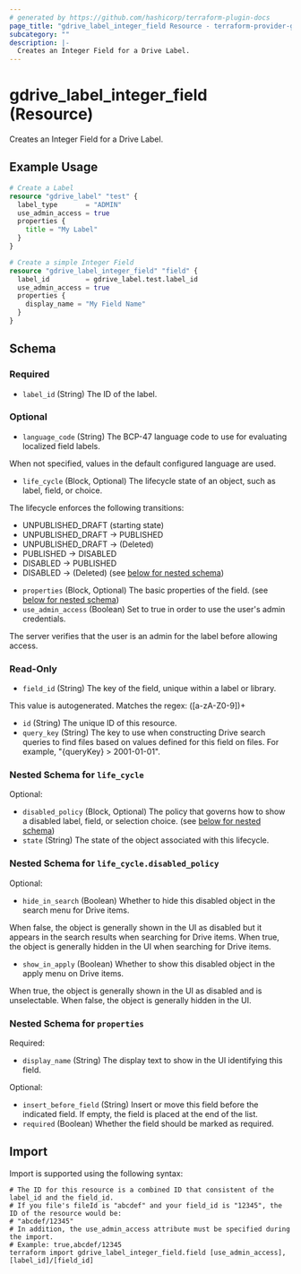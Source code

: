 ```yaml
---
# generated by https://github.com/hashicorp/terraform-plugin-docs
page_title: "gdrive_label_integer_field Resource - terraform-provider-gdrive"
subcategory: ""
description: |-
  Creates an Integer Field for a Drive Label.
---
```


# gdrive_label_integer_field (Resource)

Creates an Integer Field for a Drive Label.

## Example Usage

```terraform
# Create a Label
resource "gdrive_label" "test" {
  label_type       = "ADMIN"
  use_admin_access = true
  properties {
    title = "My Label"
  }
}

# Create a simple Integer Field
resource "gdrive_label_integer_field" "field" {
  label_id         = gdrive_label.test.label_id
  use_admin_access = true
  properties {
    display_name = "My Field Name"
  }
}
```

<!-- schema generated by tfplugindocs -->
## Schema

### Required

- `label_id` (String) The ID of the label.

### Optional

- `language_code` (String) The BCP-47 language code to use for evaluating localized field labels.

When not specified, values in the default configured language are used.
- `life_cycle` (Block, Optional) The lifecycle state of an object, such as label, field, or choice.

The lifecycle enforces the following transitions:
* UNPUBLISHED_DRAFT (starting state)
* UNPUBLISHED_DRAFT -> PUBLISHED
* UNPUBLISHED_DRAFT -> (Deleted)
* PUBLISHED -> DISABLED
* DISABLED -> PUBLISHED
* DISABLED -> (Deleted) (see [below for nested schema](#nestedblock--life_cycle))
- `properties` (Block, Optional) The basic properties of the field. (see [below for nested schema](#nestedblock--properties))
- `use_admin_access` (Boolean) Set to true in order to use the user's admin credentials.

The server verifies that the user is an admin for the label before allowing access.

### Read-Only

- `field_id` (String) The key of the field, unique within a label or library.

This value is autogenerated. Matches the regex: ([a-zA-Z0-9])+
- `id` (String) The unique ID of this resource.
- `query_key` (String) The key to use when constructing Drive search queries to find files based on values defined for this field on files. For example, "{queryKey} > 2001-01-01".

<a id="nestedblock--life_cycle"></a>
### Nested Schema for `life_cycle`

Optional:

- `disabled_policy` (Block, Optional) The policy that governs how to show a disabled label, field, or selection choice. (see [below for nested schema](#nestedblock--life_cycle--disabled_policy))
- `state` (String) The state of the object associated with this lifecycle.

<a id="nestedblock--life_cycle--disabled_policy"></a>
### Nested Schema for `life_cycle.disabled_policy`

Optional:

- `hide_in_search` (Boolean) Whether to hide this disabled object in the search menu for Drive items.

When false, the object is generally shown in the UI as disabled but it appears in the search results when searching for Drive items.
When true, the object is generally hidden in the UI when searching for Drive items.
- `show_in_apply` (Boolean) Whether to show this disabled object in the apply menu on Drive items.

When true, the object is generally shown in the UI as disabled and is unselectable.
When false, the object is generally hidden in the UI.



<a id="nestedblock--properties"></a>
### Nested Schema for `properties`

Required:

- `display_name` (String) The display text to show in the UI identifying this field.

Optional:

- `insert_before_field` (String) Insert or move this field before the indicated field.
If empty, the field is placed at the end of the list.
- `required` (Boolean) Whether the field should be marked as required.

## Import

Import is supported using the following syntax:

```shell
# The ID for this resource is a combined ID that consistent of the label_id and the field_id.
# If you file's fileId is "abcdef" and your field_id is "12345", the ID of the resource would be:
# "abcdef/12345"
# In addition, the use_admin_access attribute must be specified during the import.
# Example: true,abcdef/12345
terraform import gdrive_label_integer_field.field [use_admin_access],[label_id]/[field_id]
```
